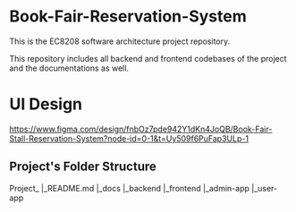 # Book-Fair-Reservation-System 

This is the EC8208 software architecture project repository. 

This repository includes all backend and frontend codebases of the project and the documentations as well.

# UI Design
https://www.figma.com/design/fnbOz7pde942Y1dKn4JoQB/Book-Fair-Stall-Reservation-System?node-id=0-1&t=Uy509f6PuFap3ULp-1

## Project's Folder Structure
Project_
  |_README.md
  |_docs
  |_backend
  |_frontend
    |_admin-app
    |_user-app
